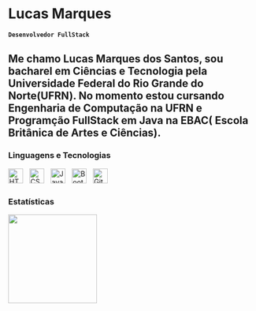 # Lucas Marques 

**`Desenvolvedor FullStack`**

Me chamo Lucas Marques dos Santos, sou bacharel em Ciências e Tecnologia pela Universidade Federal do Rio Grande do Norte(UFRN). No momento estou cursando Engenharia de Computação na UFRN e Programção FullStack em Java na EBAC( Escola Britânica de Artes e Ciências).
---

### Linguagens e Tecnologias

<img 
    align="left" 
    alt="HTML"
    title="HTML" 
    width="30px" 
    style="padding-right: 10px;" 
    src="https://cdn.jsdelivr.net/gh/devicons/devicon@latest/icons/html5/html5-original.svg" 
/>
<img 
    align="left" 
    alt="CSS" 
    title="CSS"
    width="30px" 
    style="padding-right: 10px;" 
    src="https://cdn.jsdelivr.net/gh/devicons/devicon@latest/icons/css3/css3-original.svg" 
/>
<img 
    align="left" 
    alt="JavaScript" 
    title="JavaScript"
    width="30px" 
    style="padding-right: 10px;" 
    src="https://cdn.jsdelivr.net/gh/devicons/devicon@latest/icons/javascript/javascript-original.svg" 
/>      

<img 
    align="left" 
    alt="Bootstrap"
    title="Bootstrap" 
    width="30px" 
    style="padding-right: 10px;" 
    src="https://cdn.jsdelivr.net/gh/devicons/devicon@latest/icons/bootstrap/bootstrap-original.svg" 
/>

<img 
    align="left" 
    alt="Git" 
    title="Git"
    width="30px" 
    style="padding-right: 10px;" 
    src="https://cdn.jsdelivr.net/gh/devicons/devicon@latest/icons/git/git-original.svg" 
/>
        
<br/>
<br/>

### Estatísticas

<div align="left">
  <img 
    height="180em"
    src="https://github-readme-stats.vercel.app/api/top-langs/?username=LukasMarquess&theme=tokyonight&layout=compact&custom_title=Tecnologias&langs_count=9"
  />
</div>
